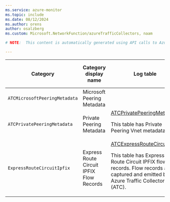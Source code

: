 ```yaml
---
ms.service: azure-monitor
ms.topic: include
ms.date: 08/12/2024
ms.author: orens
author: osalzberg
ms.custom: Microsoft.NetworkFunction/azureTrafficCollectors, naam

# NOTE:  This content is automatically generated using API calls to Azure. Any edits made on these files will be overwritten in the next run of the script. 

---
```

  
  
|Category|Category display name| Log table| [Supports basic log plan](/azure/azure-monitor/logs/basic-logs-configure?tabs=portal-1#compare-the-basic-and-analytics-log-data-plans)|[Supports ingestion-time transformation](/azure/azure-monitor/essentials/data-collection-transformations)| Example queries |Costs to export|
|---|---|---|---|---|---|---|
|`ATCMicrosoftPeeringMetadata` |Microsoft Peering Metadata ||No|No||Yes |
|`ATCPrivatePeeringMetadata` |Private Peering Metadata |[ATCPrivatePeeringMetadata](/azure/azure-monitor/reference/tables/atcprivatepeeringmetadata)<p>This table has Private Peering Vnet metadata.|No|No||Yes |
|`ExpressRouteCircuitIpfix` |Express Route Circuit IPFIX Flow Records |[ATCExpressRouteCircuitIpfix](/azure/azure-monitor/reference/tables/atcexpressroutecircuitipfix)<p>This table has Express Route Circuit IPFIX flow records. Flow records are captured and emitted by Azure Traffic Collector (ATC).|No|No||Yes |